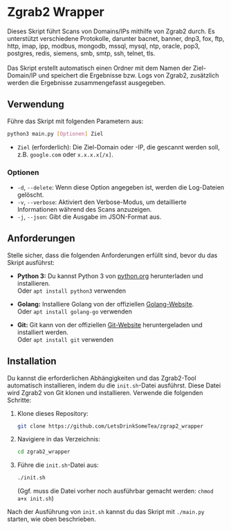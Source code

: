 # Zgrab2 Wrapper

Dieses Skript führt Scans von Domains/IPs mithilfe von Zgrab2 durch. Es unterstützt verschiedene Protokolle,
darunter bacnet, banner, dnp3, fox, ftp, http, imap, ipp, modbus, mongodb, mssql, mysql, ntp, oracle, pop3,
postgres, redis, siemens, smb, smtp, ssh, telnet, tls. <br><br>
Das Skript erstellt automatisch einen Ordner mit dem Namen der Ziel-Domain/IP und speichert die Ergebnisse bzw. Logs von Zgrab2, 
zusätzlich werden die Ergebnisse zusammengefasst ausgegeben. 

## Verwendung

Führe das Skript mit folgenden Parametern aus:

```bash
python3 main.py [Optionen] Ziel
```

- `Ziel` (erforderlich): Die Ziel-Domain oder -IP, die gescannt werden soll, z.B. `google.com` oder `x.x.x.x[/x]`.

### Optionen

- `-d`, `--delete`: Wenn diese Option angegeben ist, werden die Log-Dateien gelöscht.
- `-v`, `--verbose`: Aktiviert den Verbose-Modus, um detaillierte Informationen während des Scans anzuzeigen.
- `-j`, `--json`: Gibt die Ausgabe im JSON-Format aus.

## Anforderungen

Stelle sicher, dass die folgenden Anforderungen erfüllt sind, bevor du das Skript ausführst:

- **Python 3:** Du kannst Python 3 von [python.org](https://www.python.org/downloads/) herunterladen und installieren.<br>
Oder ```apt install python3``` verwenden

- **Golang:** Installiere Golang von der offiziellen [Golang-Website](https://golang.org/doc/install).<br>
Oder ```apt install golang-go``` verwenden

- **Git:** Git kann von der offiziellen [Git-Website](https://git-scm.com/downloads) heruntergeladen und installiert werden.<br>
Oder ```apt install git``` verwenden

## Installation

Du kannst die erforderlichen Abhängigkeiten und das Zgrab2-Tool automatisch installieren, indem du die `init.sh`-Datei ausführst. Diese Datei wird Zgrab2 von Git klonen und installieren. Verwende die folgenden Schritte:

1. Klone dieses Repository:

   ```bash
   git clone https://github.com/LetsDrinkSomeTea/zgrap2_wrapper
   ```

2. Navigiere in das Verzeichnis:

   ```bash
   cd zgrab2_wrapper
   ```

3. Führe die `init.sh`-Datei aus:

   ```bash
   ./init.sh
   ```
   (Ggf. muss die Datei vorher noch ausführbar gemacht werden: ```chmod a+x init.sh```)

Nach der Ausführung von `init.sh` kannst du das Skript mit `./main.py` starten, wie oben beschrieben.
